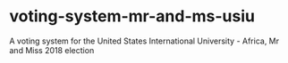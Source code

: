 # voting-system-mr-and-ms-usiu
A voting system for the United States International University - Africa, Mr and Miss 2018 election
